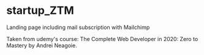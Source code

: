 # startup_ZTM
Landing page including mail subscription with Mailchimp

Taken from udemy's course: The Complete Web Developer in 2020: Zero to Mastery by Andrei Neagoie.

